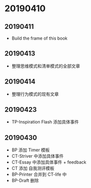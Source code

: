 # 20190410

## 20190411

* Build the frame of this book

## 20190413

* 整理思维模式和清单模式的全部文章

## 20190414

* 整理行为模式的现有文章

## 20190423

- TP-Inspiration Flash 添加具体事件

## 20190430

- BP 添加 Timer 模板
- CT-Striver 中添加具体事件
- CT-Essay 中添加具体事件 + feedback
- CT 添加 自我测评模板
- BP-Printer 合并到 CT-life 中
- BP-Draft 删除

